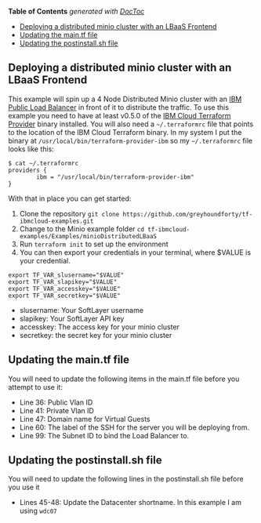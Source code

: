 <!-- START doctoc generated TOC please keep comment here to allow auto update -->
<!-- DON'T EDIT THIS SECTION, INSTEAD RE-RUN doctoc TO UPDATE -->
**Table of Contents**  *generated with [DocToc](https://github.com/thlorenz/doctoc)*

- [Deploying a distributed minio cluster with an LBaaS Frontend](#deploying-a-distributed-minio-cluster-with-an-lbaas-frontend)
- [Updating the main.tf file](#updating-the-maintf-file)
- [Updating the postinstall.sh file](#updating-the-postinstallsh-file)

<!-- END doctoc generated TOC please keep comment here to allow auto update -->

## Deploying a distributed minio cluster with an LBaaS Frontend

This example will spin up a 4 Node Distributed Minio cluster with an [IBM Public Load Balancer](https://console.bluemix.net/docs/infrastructure/loadbalancer-service/about.html#about) in front of it to distribute the traffic. To use this example you need to have at least v0.5.0 of the [IBM Cloud Terraform Provider](https://github.com/IBM-Bluemix/terraform-provider-ibm/releases) binary installed. You will also need a `~/.terraformrc` file that points to the location of the IBM Cloud Terraform binary. In my system I put the binary at `/usr/local/bin/terraform-provider-ibm` so my `~/.terraformrc` file looks like this:

```
$ cat ~/.terraformrc
providers {
        ibm = "/usr/local/bin/terraform-provider-ibm"
}
```
With that in place you can get started:

1. Clone the repository `git clone https://github.com/greyhoundforty/tf-ibmcloud-examples.git`
2. Change to the Minio example folder `cd tf-ibmcloud-examples/Examples/minioDistributedLBaaS`
3. Run `terraform init` to set up the environment
4. You can then export your credentials in your terminal, where $VALUE is your credential.

```
export TF_VAR_slusername="$VALUE"
export TF_VAR_slapikey="$VALUE"
export TF_VAR_accesskey="$VALUE"
export TF_VAR_secretkey="$VALUE"
```
- slusername: Your SoftLayer username
- slapikey: Your SoftLayer API key
- accesskey: The access key for your minio cluster
- secretkey: the secret key for your minio cluster

## Updating the main.tf file

You will need to update the following items in the main.tf file before you attempt to use it:

- Line 36: Public Vlan ID
- Line 41: Private Vlan ID
- Line 47: Domain name for Virtual Guests
- Line 60: The label of the SSH for the server you will be deploying from.
- Line 99: The Subnet ID to bind the Load Balancer to.

## Updating the postinstall.sh file

You will need to update the following lines in the postinstall.sh file before you use it

- Lines 45-48: Update the Datacenter shortname. In this example I am using `wdc07`
